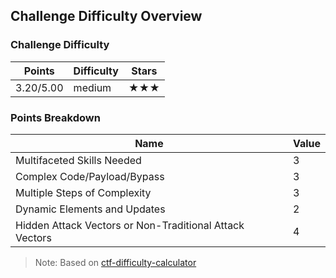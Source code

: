 ## Challenge Difficulty Overview
### Challenge Difficulty
| Points | Difficulty | Stars |
|--------|------------|-------|
| 3.20/5.00 | medium | ★★★ |

### Points Breakdown
| Name | Value |
|------|-------|
| Multifaceted Skills Needed | 3 |
| Complex Code/Payload/Bypass | 3 |
| Multiple Steps of Complexity | 3 |
| Dynamic Elements and Updates | 2 |
| Hidden Attack Vectors or Non-Traditional Attack Vectors | 4 |

> Note: Based on [ctf-difficulty-calculator](https://github.com/dimasma0305/ctf-challenge-difficulty-calculator)
